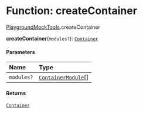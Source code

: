 # Function: createContainer

[PlaygroundMockTools](/auto-docs/fixed-layout-editor/modules/PlaygroundMockTools.md).createContainer

**createContainer**(`modules?`): [`Container`](/auto-docs/fixed-layout-editor/interfaces/interfaces.Container.md)

#### Parameters

| Name | Type |
| :------ | :------ |
| `modules?` | [`ContainerModule`](/auto-docs/fixed-layout-editor/interfaces/interfaces.ContainerModule.md)\[] |

#### Returns

[`Container`](/auto-docs/fixed-layout-editor/interfaces/interfaces.Container.md)
